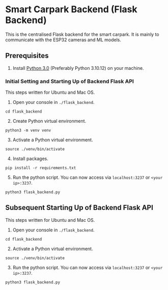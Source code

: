 # Smart Carpark Backend (Flask Backend)

This is the centralised Flask backend for the smart carpark.
It is mainly to communicate with the ESP32 cameras and ML models.

## Prerequisites

1. Install [Python 3.0](https://www.python.org/downloads/) (Preferably Python 3.10.12) on your machine.

### Initial Setting and Starting Up of Backend Flask API

This steps written for Ubuntu and Mac OS.

1. Open your console in `./flask_backend`.

```
cd flask_backend
```

2. Create Python virtual environment.

```
python3 -m venv venv
```

3. Activate a Python virtual environment.

```
source ./venv/bin/activate
```

4. Install packages.

```
pip install -r requirements.txt
```

5. Run the python script. You can now access via `localhost:3237` or `<your ip>:3237`.

```
python3 flask_backend.py
```

## Subsequent Starting Up of Backend Flask API

This steps written for Ubuntu and Mac OS.

1. Open your console in `./flask_backend`.

```
cd flask_backend
```

2. Activate a Python virtual environment.

```
source ./venv/bin/activate
```

3. Run the python script. You can now access via `localhost:3237` or `<your ip>:3237`.

```
python3 flask_backend.py
```
